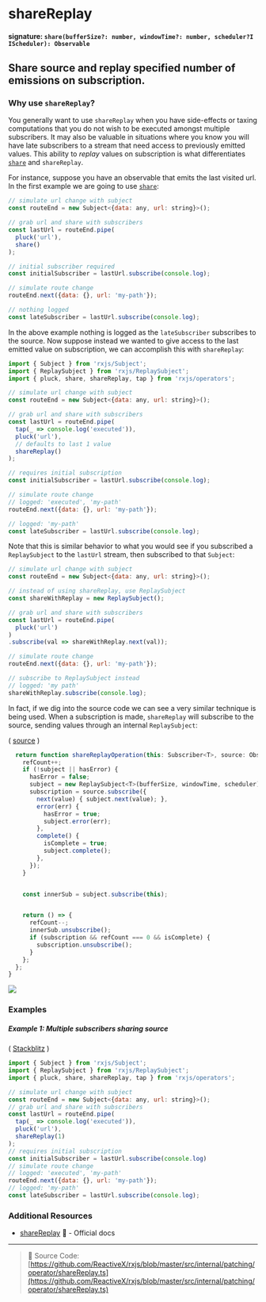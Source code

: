 # shareReplay

#### signature: `share(bufferSize?: number, windowTime?: number, scheduler?I IScheduler): Observable`

## Share source and replay specified number of emissions on subscription.

### Why use `shareReplay`?

You generally want to use `shareReplay` when you have side-effects or taxing
computations that you do not wish to be executed amongst multiple subscribers.
It may also be valuable in situations where you know you will have late
subscribers to a stream that need access to previously emitted values. This
ability to _replay_ values on subscription is what differentiates
[`share`](./share.md) and `shareReplay`.

For instance, suppose you have an observable that emits the last visited url. In
the first example we are going to use [`share`](./share.md):

```js
// simulate url change with subject
const routeEnd = new Subject<{data: any, url: string}>();

// grab url and share with subscribers
const lastUrl = routeEnd.pipe(
  pluck('url'),
  share()
);

// initial subscriber required
const initialSubscriber = lastUrl.subscribe(console.log);

// simulate route change
routeEnd.next({data: {}, url: 'my-path'});

// nothing logged
const lateSubscriber = lastUrl.subscribe(console.log);
```

In the above example nothing is logged as the `lateSubscriber` subscribes to the
source. Now suppose instead we wanted to give access to the last emitted value
on subscription, we can accomplish this with `shareReplay`:

```js
import { Subject } from 'rxjs/Subject';
import { ReplaySubject } from 'rxjs/ReplaySubject';
import { pluck, share, shareReplay, tap } from 'rxjs/operators';

// simulate url change with subject
const routeEnd = new Subject<{data: any, url: string}>();

// grab url and share with subscribers
const lastUrl = routeEnd.pipe(
  tap(_ => console.log('executed')),
  pluck('url'),
  // defaults to last 1 value
  shareReplay()
);

// requires initial subscription
const initialSubscriber = lastUrl.subscribe(console.log);

// simulate route change
// logged: 'executed', 'my-path'
routeEnd.next({data: {}, url: 'my-path'});

// logged: 'my-path'
const lateSubscriber = lastUrl.subscribe(console.log);
```

Note that this is similar behavior to what you would see if you subscribed a
`ReplaySubject` to the `lastUrl` stream, then subscribed to that `Subject`:

```js
// simulate url change with subject
const routeEnd = new Subject<{data: any, url: string}>();

// instead of using shareReplay, use ReplaySubject
const shareWithReplay = new ReplaySubject();

// grab url and share with subscribers
const lastUrl = routeEnd.pipe(
  pluck('url')
)
.subscribe(val => shareWithReplay.next(val));

// simulate route change
routeEnd.next({data: {}, url: 'my-path'});

// subscribe to ReplaySubject instead
// logged: 'my path'
shareWithReplay.subscribe(console.log);
```

In fact, if we dig into the source code we can see a very similar technique is
being used. When a subscription is made, `shareReplay` will subscribe to the
source, sending values through an internal `ReplaySubject`:

(
[source](https://github.com/ReactiveX/rxjs/blob/b25db9f369b07f26cf2fc11714ec1990b78a4536/src/internal/operators/shareReplay.ts#L26-L37)
)

```js
  return function shareReplayOperation(this: Subscriber<T>, source: Observable<T>) {
    refCount++;
    if (!subject || hasError) {
      hasError = false;
      subject = new ReplaySubject<T>(bufferSize, windowTime, scheduler);
      subscription = source.subscribe({
        next(value) { subject.next(value); },
        error(err) {
          hasError = true;
          subject.error(err);
        },
        complete() {
          isComplete = true;
          subject.complete();
        },
      });
    }


    const innerSub = subject.subscribe(this);


    return () => {
      refCount--;
      innerSub.unsubscribe();
      if (subscription && refCount === 0 && isComplete) {
        subscription.unsubscribe();
      }
    };
  };
}
```

<div class="ua-ad"><a href="https://ultimateangular.com/?ref=76683_kee7y7vk"><img src="https://ultimateangular.com/assets/img/banners/ua-leader.svg"></a></div>

### Examples

##### Example 1: Multiple subscribers sharing source

( [Stackblitz](https://stackblitz.com/edit/typescript-qfhryg?file=index.ts) )

```js
import { Subject } from 'rxjs/Subject';
import { ReplaySubject } from 'rxjs/ReplaySubject';
import { pluck, share, shareReplay, tap } from 'rxjs/operators';

// simulate url change with subject
const routeEnd = new Subject<{data: any, url: string}>();
// grab url and share with subscribers
const lastUrl = routeEnd.pipe(
  tap(_ => console.log('executed')),
  pluck('url'),
  shareReplay(1)
);
// requires initial subscription
const initialSubscriber = lastUrl.subscribe(console.log)
// simulate route change
// logged: 'executed', 'my-path'
routeEnd.next({data: {}, url: 'my-path'});
// logged: 'my-path'
const lateSubscriber = lastUrl.subscribe(console.log);
```

### Additional Resources

* [shareReplay](http://reactivex.io/rxjs/class/es6/Observable.js~Observable.html#instance-method-shareReplay)
  :newspaper: - Official docs

---

> :file_folder: Source Code:
> [https://github.com/ReactiveX/rxjs/blob/master/src/internal/patching/operator/shareReplay.ts](https://github.com/ReactiveX/rxjs/blob/master/src/internal/patching/operator/shareReplay.ts)
